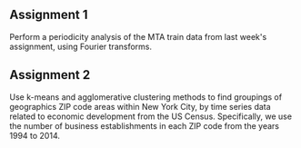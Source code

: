 ## Assignment 1

Perform a periodicity analysis of the MTA train data from last week's assignment, using Fourier transforms. 

## Assignment 2

Use k-means and agglomerative clustering methods to find groupings of geographics ZIP code areas within New York City, by time series data related to economic development from the US Census. Specifically, we use the number of business establishments in each ZIP code from the years 1994 to 2014.

